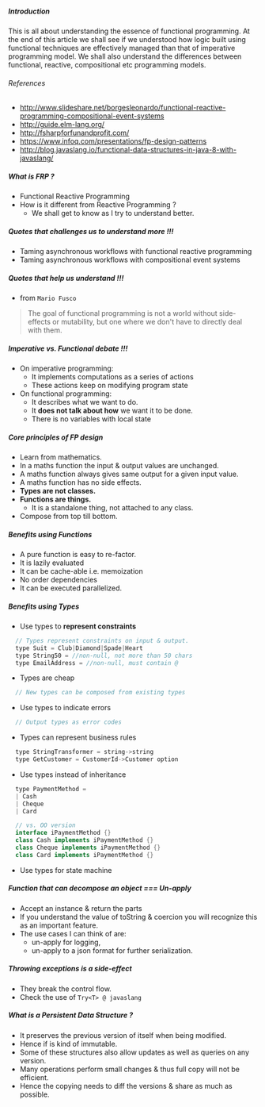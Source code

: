 ##### Introduction
This is all about understanding the essence of functional programming. At the
end of this article we shall see if we understood how logic built using functional
techniques are effectively managed than that of imperative programming model. We
shall also understand the differences between functional, reactive, compositional
etc programming models.


###### References
- http://www.slideshare.net/borgesleonardo/functional-reactive-programming-compositional-event-systems
- http://guide.elm-lang.org/
- http://fsharpforfunandprofit.com/
- https://www.infoq.com/presentations/fp-design-patterns
- http://blog.javaslang.io/functional-data-structures-in-java-8-with-javaslang/


##### What is FRP ?
- Functional Reactive Programming
- How is it different from  Reactive Programming ?
  - We shall get to know as I try to understand better.


##### Quotes that challenges us to understand more !!!
- Taming asynchronous workflows with functional reactive programming
- Taming asynchronous workflows with compositional event systems


##### Quotes that help us understand !!!
- from ```Mario Fusco```
> The goal of functional programming is not a world without side-effects or
> mutability, but one where we don't have to directly deal with them.


##### Imperative vs. Functional debate !!!
- On imperative programming:
  - It implements computations as a series of actions
  - These actions keep on modifying program state
- On functional programming:
  - It describes what we want to do.
  - It **does not talk about how** we want it to be done.
  - There is no variables with local state

##### Core principles of FP design
- Learn from mathematics.
- In a maths function the input & output values are unchanged.
- A maths function always gives same output for a given input value.
- A maths function has no side effects.
- **Types are not classes.**
- **Functions are things.**
  - It is a standalone thing, not attached to any class.
- Compose from top till bottom.


##### Benefits using Functions
- A pure function is easy to re-factor.
- It is lazily evaluated
- It can be cache-able i.e. memoization
- No order dependencies
- It can be executed parallelized.


##### Benefits using Types
- Use types to **represent constraints**
```java
  // Types represent constraints on input & output.
  type Suit = Club|Diamond|Spade|Heart
  type String50 = //non-null, not more than 50 chars
  type EmailAddress = //non-null, must contain @
```

- Types are cheap
```java
  // New types can be composed from existing types
```

- Use types to indicate errors
```java
  // Output types as error codes
```

- Types can represent business rules
```java
  type StringTransformer = string->string
  type GetCustomer = CustomerId->Customer option
```

- Use types instead of inheritance
```java
  type PaymentMethod =
  | Cash
  | Cheque
  | Card

  // vs. OO version
  interface iPaymentMethod {}
  class Cash implements iPaymentMethod {}
  class Cheque implements iPaymentMethod {}
  class Card implements iPaymentMethod {}
```

- Use types for state machine


##### Function that can decompose an object === Un-apply
- Accept an instance & return the parts
- If you understand the value of toString & coercion you will recognize this as an important feature.
- The use cases I can think of are:
  - un-apply for logging,
  - un-apply to a json format for further serialization.


##### Throwing exceptions is a side-effect
- They break the control flow.
- Check the use of ```Try<T> @ javaslang```

##### What is a Persistent Data Structure ?
- It preserves the previous version of itself when being modified.
- Hence if is kind of immutable.
- Some of these structures also allow updates as well as queries on any version.
- Many operations perform small changes & thus full copy will not be efficient.
- Hence the copying needs to diff the versions & share as much as possible.
